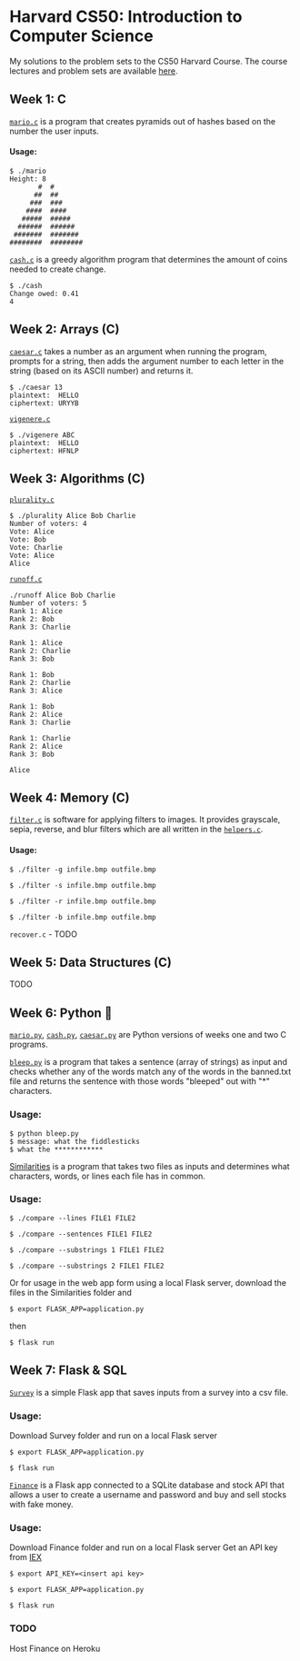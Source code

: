 # Harvard CS50: Introduction to Computer Science

My solutions to the problem sets to the CS50 Harvard Course.
The course lectures and problem sets are available [here](https://cs50.harvard.edu/college/2019/fall/).

## Week 1: C

[```mario.c```](https://github.com/breakthatbass/cs50/blob/master/pset1/mario.c) is a program that creates pyramids out of hashes based on the number the user inputs.

#### Usage:
```
$ ./mario
Height: 8
       #  #
      ##  ##
     ###  ###
    ####  ####
   #####  #####
  ######  ######
 #######  #######
########  ########
```

[```cash.c```](https://github.com/breakthatbass/cs50/blob/master/pset1/cash.c) is a greedy algorithm program that determines the amount of coins needed to create change. 

```
$ ./cash
Change owed: 0.41
4
```
## Week 2: Arrays (C)
[```caesar.c```](https://github.com/breakthatbass/cs50/blob/master/pset2/caesar.c) takes a number as an argument when running the program, prompts for a string, then adds the argument number to each letter in the string (based on its ASCII number) and returns it.

```
$ ./caesar 13
plaintext:  HELLO
ciphertext: URYYB
```

[```vigenere.c```](https://github.com/breakthatbass/cs50/blob/master/pset2/vigenere.c)

```
$ ./vigenere ABC
plaintext:  HELLO
ciphertext: HFNLP
```

## Week 3: Algorithms (C)
[```plurality.c```](https://github.com/breakthatbass/cs50/blob/master/pset3/plurality.c)

```
$ ./plurality Alice Bob Charlie
Number of voters: 4
Vote: Alice
Vote: Bob
Vote: Charlie
Vote: Alice
Alice
```

[```runoff.c```](https://github.com/breakthatbass/cs50/blob/master/pset3/runoff.c)

```
./runoff Alice Bob Charlie
Number of voters: 5
Rank 1: Alice
Rank 2: Bob
Rank 3: Charlie

Rank 1: Alice
Rank 2: Charlie
Rank 3: Bob

Rank 1: Bob
Rank 2: Charlie
Rank 3: Alice

Rank 1: Bob
Rank 2: Alice
Rank 3: Charlie

Rank 1: Charlie
Rank 2: Alice
Rank 3: Bob

Alice
```

## Week 4: Memory (C)
[```filter.c```](https://github.com/breakthatbass/cs50/tree/master/pset4/filter) is software for applying filters to images. It provides grayscale, sepia, reverse, and blur filters which are all written in the [```helpers.c```](https://github.com/breakthatbass/cs50/blob/master/pset4/filter/helpers.c).

#### Usage:
```
$ ./filter -g infile.bmp outfile.bmp
```
```
$ ./filter -s infile.bmp outfile.bmp
```
```
$ ./filter -r infile.bmp outfile.bmp
```
```
$ ./filter -b infile.bmp outfile.bmp
```

```recover.c``` - TODO

## Week 5: Data Structures (C)
TODO

## Week 6: Python 🐍
[```mario.py```](https://github.com/breakthatbass/cs50/blob/master/pset6/mario.py), [```cash.py```](https://github.com/breakthatbass/cs50/blob/master/pset6/cash.py), [```caesar.py```](https://github.com/breakthatbass/cs50/blob/master/pset6/caesar.py) are Python versions of weeks one and two C programs.

[```bleep.py```](https://github.com/breakthatbass/cs50/tree/master/pset6/bleep) is a program that takes a sentence (array of strings) as input and checks whether any of the words match any of the words in the banned.txt file and returns the sentence with those words "bleeped" out with "*" characters.

### Usage:

```
$ python bleep.py
$ message: what the fiddlesticks
$ what the ************
```

[Similarities](https://github.com/breakthatbass/cs50/tree/master/pset6/similarities) is a program that takes two files as inputs and determines what characters, words, or lines each file has in common.

### Usage:
```
$ ./compare --lines FILE1 FILE2
```
```
$ ./compare --sentences FILE1 FILE2
```
```
$ ./compare --substrings 1 FILE1 FILE2
```
```
$ ./compare --substrings 2 FILE1 FILE2
```

Or for usage in the web app form using a local Flask server, download the files in the Similarities folder and

```
$ export FLASK_APP=application.py
```
then 
```
$ flask run
```

## Week 7: Flask & SQL

[```Survey```](https://github.com/breakthatbass/cs50/tree/master/pset7/survey) is a simple Flask app that saves inputs from a survey into a csv file.

### Usage:
Download Survey folder and run on a local Flask server
```
$ export FLASK_APP=application.py
```
```
$ flask run
```

[```Finance```](https://github.com/breakthatbass/cs50/tree/master/pset7/finance) is a Flask app connected to a SQLite database and stock API that allows a user to create a username and password and buy and sell stocks with fake money.

### Usage:
Download Finance folder and run on a local Flask server
Get an API key from [IEX](https://iexcloud.io/)

```
$ export API_KEY=<insert api key>
```
```
$ export FLASK_APP=application.py
```
```
$ flask run
```
### TODO
Host Finance on Heroku
